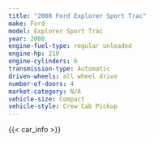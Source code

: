 ```yaml
---
title: "2008 Ford Explorer Sport Trac"
make: Ford
model: Explorer Sport Trac
year: 2008
engine-fuel-type: regular unleaded
engine-hp: 210
engine-cylinders: 6
transmission-type: Automatic
driven-wheels: all wheel drive
number-of-doors: 4
market-category: N/A
vehicle-size: Compact
vehicle-style: Crew Cab Pickup
---
```


{{< car_info >}}
